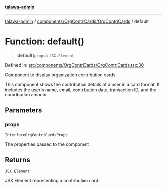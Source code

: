 [**talawa-admin**](../../../../README.md)

***

[talawa-admin](../../../../README.md) / [components/OrgContriCards/OrgContriCards](../README.md) / default

# Function: default()

> **default**(`props`): `JSX.Element`

Defined in: [src/components/OrgContriCards/OrgContriCards.tsx:30](https://github.com/bint-Eve/talawa-admin/blob/3ea1bc8148fd1f2efa92a17958ea5a5df0d9cc86/src/components/OrgContriCards/OrgContriCards.tsx#L30)

Component to display organization contribution cards

This component shows the contribution details of a user in a card format. It includes
the user's name, email, contribution date, transaction ID, and the contribution amount.

## Parameters

### props

`InterfaceOrgContriCardsProps`

The properties passed to the component

## Returns

`JSX.Element`

JSX.Element representing a contribution card
